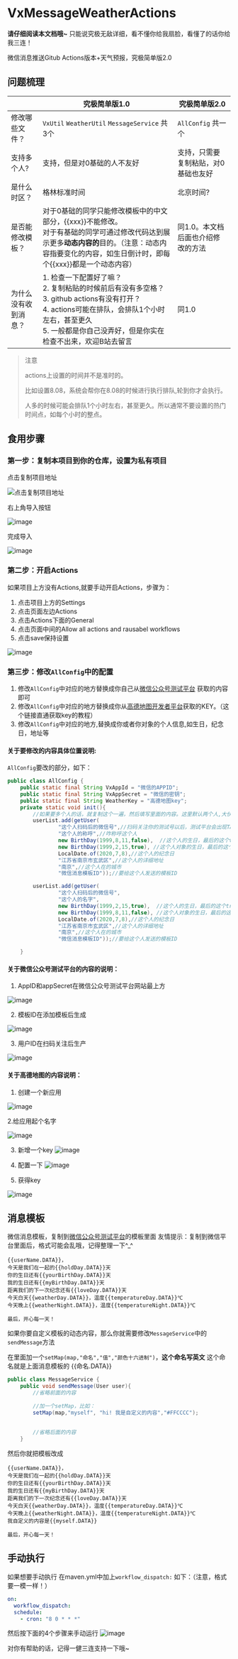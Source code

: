 # VxMessageWeatherActions
**请仔细阅读本文档哦~**
只能说究极无敌详细，看不懂你给我扇脸，看懂了的话你给我三连！

微信消息推送Gitub Actions版本+天气预报，究极简单版2.0
## 问题梳理

|                      | 究极简单版1.0                                                | 究极简单版2.0                       |
| -------------------- | ------------------------------------------------------------ | ----------------------------------- |
| 修改哪些文件？       | `VxUtil` `WeatherUtil` `MessageService` 共3个                | `AllConfig` 共一个                  |
| 支持多个人?          | 支持，但是对0基础的人不友好                                  | 支持，只需要复制粘贴，对0基础也友好 |
| 是什么时区？         | 格林标准时间                                                 | 北京时间?                           |
| 是否能修改模板？     | 对于0基础的同学只能修改模板中的中文部分，{{xxx}}不能修改。<br />对于有基础的同学可通过修改代码达到展示更多**动态内容的**目的。（注意：动态内容指要变化的内容，如生日倒计时，即每个{{xxx}}都是一个动态内容） | 同1.0。本文档后面也介绍修改的方法                              |
| 为什么没有收到消息？ | 1. 检查一下配置好了嘛？<br />2. 复制粘贴的时候前后有没有多空格？<br />3. github actions有没有打开？<br />4. actions可能在排队，会排队1个小时左右，甚至更久<br />5. 一般都是你自己没弄好，但是你实在检查不出来，欢迎B站去留言 | 同1.0                               |

> 注意
> 
> actions上设置的时间并不是准时的。
> 
> 比如设置8.08，系统会帮你在8.08的时候进行执行排队,轮到你才会执行。
> 
> 
> 人多的时候可能会排队1个小时左右，甚至更久。所以通常不要设置的热门时间点，如每个小时的整点。
>

## 食用步骤

### 第一步：复制本项目到你的仓库，设置为私有项目
点击复制项目地址

![点击复制项目地址](https://user-images.githubusercontent.com/56298636/190580174-32b7c197-866f-4e94-b886-36b817e40b03.png)

右上角导入按钮

![image](https://user-images.githubusercontent.com/56298636/190580243-f0b4b8ef-9eb3-4ac2-ab5b-d48aa435e0e7.png)

完成导入

![image](https://user-images.githubusercontent.com/56298636/190580561-fb0cc938-6999-4430-aee2-1616362f6857.png)

### 第二步：开启Actions
如果项目上方没有Actions,就要手动开启Actions，步骤为：

1. 点击项目上方的Settings
2. 点击页面左边Actions
3. 点击Actions下面的General
4. 点击页面中间的Allow all actions and rausabel workflows
5. 点击save保持设置
    
![image](https://user-images.githubusercontent.com/56298636/190582555-5d576513-eac7-43fd-a248-c62d72b7a03a.png)

    

### 第三步：修改`AllConfig`中的配置
1. 修改`AllConfig`中对应的地方替换成你自己从[微信公众号测试平台](https://mp.weixin.qq.com/debug/cgi-bin/sandboxinfo?action=showinfo&t=sandbox/index)
获取的内容即可
2. 修改`AllConfig`中对应的地方替换成你从[高德地图开发者平台](https://lbs.amap.com/api/webservice/guide/create-project/get-key)获取的KEY。（这个链接直通获取key的教程）
3. 修改`AllConfig`中对应的地方,替换成你或者你对象的个人信息,如生日，纪念日，地址等

#### 关于要修改的内容具体位置说明:
`AllConfig`要改的部分，如下：
```java
public class AllConfig {
    public static final String VxAppId = "微信的APPID";
    public static final String VxAppSecret = "微信的密钥";
    public static final String WeatherKey = "高德地图key";
    private static void init(){
        //如果要多个人的话，就复制这个一遍，然后填写里面的内容。这里默认两个人,大伙应该是两个人吧（笑）
        userList.add(getUser(
                "这个人扫码后的微信号",//扫码关注你的测试号以后，测试平台会出现TA的微信号
                "这个人的称呼",//咋称呼这个人
                new BirthDay(1999,8,11,false),  //这个人的生日，最后的这个true/false，如果是过公历生日就写false，如果是过农历生日写true
                new BirthDay(1999,2,15,true), //这个人对象的生日，最后的这个true/false，如果是过公历生日就写false，如果是过农历生日写true
                LocalDate.of(2020,7,8),//这个人的纪念日
                "江苏省南京市玄武区",//这个人的详细地址
                "南京",//这个人在的城市
                "微信消息模板ID"));//要给这个人发送的模板ID

        userList.add(getUser(
                "这个人扫码后的微信号",
                "这个人的名字",
                new BirthDay(1999,2,15,true),  //这个人的生日，最后的这个true/false，如果是过公历生日就写false，如果是过农历生日写true
                new BirthDay(1999,8,11,false), //这个人对象的生日，最后的这个true/false，如果是过公历生日就写false，如果是过农历生日写true
                LocalDate.of(2020,7,8),//这个人的纪念日
                "江苏省南京市玄武区",//这个人的详细地址
                "南京",//这个人在的城市
                "微信消息模板ID"));//要给这个人发送的模板ID

    }

```
#### 关于微信公众号测试平台的内容的说明：
  1. AppID和appSecret在微信公众号测试平台网站最上方
  
  ![image](https://user-images.githubusercontent.com/56298636/190580833-949247b1-2ac0-4399-8ec4-b94abbbed0ce.png)

  2. 模板ID在添加模板后生成
  
  ![image](https://user-images.githubusercontent.com/56298636/190581136-d03d102c-b668-47af-96f6-89e0a79e88c1.png)

  3. 用户ID在扫码关注后生产
  
  ![image](https://user-images.githubusercontent.com/56298636/190581072-9b14c1b3-6564-498e-8546-3b0b93bdeaed.png)

#### 关于高德地图的内容说明：
1. 创建一个新应用

![image](https://user-images.githubusercontent.com/56298636/190583327-dfae0cd2-9450-4b2b-8f3c-dbd0999959f0.png)

2.给应用起个名字

![image](https://user-images.githubusercontent.com/56298636/190583508-09e3c4d6-0063-4dab-9097-a167a594be38.png)

3. 新增一个key
![image](https://user-images.githubusercontent.com/56298636/190583577-0d804449-6cba-41f1-a169-f9c5af4c6bfd.png)

4. 配置一下
![image](https://user-images.githubusercontent.com/56298636/190583666-ab4fefa1-e560-46cf-acaa-addabbc748ea.png)

5. 获得key

![image](https://user-images.githubusercontent.com/56298636/190584096-2e34f62c-b4d5-4263-bc3e-24727422586d.png)






## 消息模板
微信消息模板，复制到[微信公众号测试平台](https://mp.weixin.qq.com/debug/cgi-bin/sandboxinfo?action=showinfo&t=sandbox/index)的模板里面
友情提示：复制到微信平台里面后，格式可能会乱哦，记得整理一下^_^
```
{{userName.DATA}}，
今天是我们在一起的{{holdDay.DATA}}天
你的生日还有{{yourBirthDay.DATA}}天
我的生日还有{{myBirthDay.DATA}}天
距离我们的下一次纪念还有{{loveDay.DATA}}天
今天白天{{weatherDay.DATA}}，温度{{temperatureDay.DATA}}℃
今天晚上{{weatherNight.DATA}}，温度{{temperatureNight.DATA}}℃

最后，开心每一天！
```

如果你要自定义模板的动态内容，那么你就需要修改`MessageService`中的`sendMessage`方法

在里面加一个`setMap(map,"命名","值","颜色十六进制")`，**这个命名写英文**
这个命名就是上面消息模板的 {{命名.DATA}}
```java
public class MessageService {
    public void sendMessage(User user){
        //省略前面的内容
      
        //加一个setMap，比如：
        setMap(map,"myself", "hi! 我是自定义的内容","#FFCCCC");
        
       
        //省略后面的内容
    }
```
然后你就把模板改成
```
{{userName.DATA}}，
今天是我们在一起的{{holdDay.DATA}}天
你的生日还有{{yourBirthDay.DATA}}天
我的生日还有{{myBirthDay.DATA}}天
距离我们的下一次纪念还有{{loveDay.DATA}}天
今天白天{{weatherDay.DATA}}，温度{{temperatureDay.DATA}}℃
今天晚上{{weatherNight.DATA}}，温度{{temperatureNight.DATA}}℃
我自定义的内容是{{myself.DATA}}

最后，开心每一天！
```
## 手动执行
如果想要手动执行
在maven.yml中加上`workflow_dispatch:`
如下：（注意，格式要一模一样！）
```yml
on:
  workflow_dispatch:
  schedule:
    - cron: "8 0 * * *"
```
然后按下面的4个步骤来手动运行
![image](https://user-images.githubusercontent.com/56298636/190579413-042157f1-ad42-48bd-b84b-814dd6179edb.png)


对你有帮助的话，记得一健三连支持一下哦~
